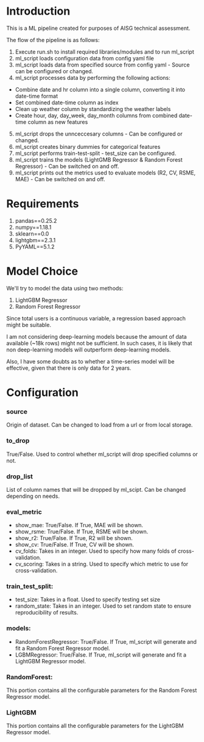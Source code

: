 # Introduction

This is a ML pipeline created for purposes of AISG technical assessment.

The flow of the pipeline is as follows:
1. Execute run.sh to install required libraries/modules and to run ml_script
2. ml_script loads configuration data from config yaml file
3. ml_script loads data from specified source from config yaml - Source can be configured or changed.
4. ml_script processes data by performing the following actions: 
- Combine date and hr column into a single column, converting it into date-time format
- Set combined date-time column as index
- Clean up weather column by standardizing the weather labels
- Create hour, day, day_week, day_month columns from combined date-time column as new features
5. ml_script drops the unnceccesary columns - Can be configured or changed.
6. ml_script creates binary dummies for categorical features
7. ml_script performs train-test-split - test_size can be configured.
8. ml_script trains the models (LightGMB Regressor & Random Forest Regressor) - Can be switched on and off.
9. ml_script prints out the metrics used to evaluate models (R2, CV, RSME, MAE) - Can be switched on and off.


# Requirements

1. pandas==0.25.2
2. numpy==1.18.1
3. sklearn==0.0
4. lightgbm==2.3.1
5. PyYAML==5.1.2


# Model Choice
We'll try to model the data using two methods:

1. LightGBM Regressor
2. Random Forest Regressor

Since total users is a continuous variable, a regression based approach might be suitable.

I am not considering deep-learning models because the amount of data available (~18k rows) might not be sufficient. In such cases, it is likely that non deep-learning models will outperform deep-learning models.

Also, I have some doubts as to whether a time-series model will be effective, given that there is only data for 2 years.


# Configuration
### source
Origin of dataset. Can be changed to load from a url or from local storage.

### to_drop
True/False. Used to control whether ml_script will drop specified columns or not.

### drop_list
List of column names that will be dropped by ml_scipt. Can be changed depending on needs.

### eval_metric
- show_mae: True/False. If True, MAE will be shown.
- show_rsme: True/False. If True, RSME will be shown.
- show_r2: True/False. If True, R2 will be shown.
- show_cv: True/False. If True, CV will be shown.
- cv_folds: Takes in an integer. Used to specify how many folds of cross-validation.
- cv_scoring: Takes in a string. Used to specify which metric to use for cross-validation.

### train_test_split:
- test_size: Takes in a float. Used to specify testing set size
- random_state: Takes in an integer. Used to set random state to ensure reproducibility of results.

### models:
- RandomForestRegressor: True/False. If True, ml_script will generate and fit a Random Forest Regressor model.
- LGBMRegressor: True/False. If True, ml_script will generate and fit a LightGBM Regressor model.

### RandomForest:
This portion contains all the configurable parameters for the Random Forest Regressor model.

### LightGBM
This portion contains all the configurable parameters for the LightGBM Regressor model.